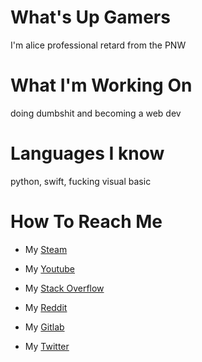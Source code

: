 # What's Up Gamers

I'm alice professional retard from the PNW

# What I'm Working On

doing dumbshit and becoming a web dev

# Languages I know
python, swift, fucking visual basic 

# How To Reach Me

- My [Steam](https://steamcommunity.com/id/romanian1212123)

- My [Youtube](https://www.youtube.com/channel/UCSYe7g7vYU3ITa7U119Nsbg)

- My [Stack Overflow](https://stackoverflow.com/users/17801599/alice)

- My [Reddit](https://www.reddit.com/user/Yoimiya100001/)

- My [Gitlab](https://gitlab.com/alice1212123)

- My [Twitter](https://twitter.com/alice1212123)

